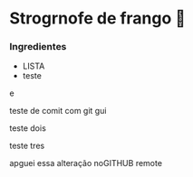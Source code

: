# Strogrnofe de frango :chicken:

### Ingredientes

- LISTA
- teste





e

teste de comit com git gui

teste dois

teste tres


apguei essa alteração noGITHUB remote

